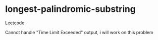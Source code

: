 # longest-palindromic-substring
Leetcode


Cannot handle "Time Limit Exceeded" output, i will work on this problem
